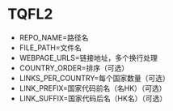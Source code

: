 # TQFL2
- REPO_NAME=路径名
- FILE_PATH=文件名
- WEBPAGE_URLS=链接地址，多个换行处理
- COUNTRY_ORDER=排序（可选）
- LINKS_PER_COUNTRY=每个国家数量（可选）
- LINK_PREFIX=国家代码前名（名HK）（可选）
- LINK_SUFFIX=国家代码后名（HK名）（可选）
